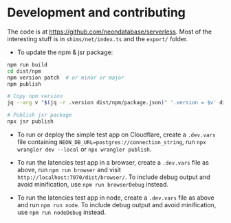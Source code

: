 # Development and contributing

The code is at https://github.com/neondatabase/serverless. Most of the interesting stuff is in `shims/net/index.ts` and the `export/` folder.

- To update the npm & jsr package:

```bash
npm run build
cd dist/npm
npm version patch  # or minor or major
npm publish

# Copy npm version
jq --arg v "$(jq -r .version dist/npm/package.json)" '.version = $v' dist/jsr/jsr.json > dist/jsr/jsr.json.tmp && mv dist/jsr/jsr.json.tmp dist/jsr/jsr.json

# Publish jsr package
npx jsr publish
```

- To run or deploy the simple test app on Cloudflare, create a `.dev.vars` file containing `NEON_DB_URL=postgres://connection_string`, run `npx wrangler dev --local` or `npx wrangler publish`.

- To run the latencies test app in a browser, create a `.dev.vars` file as above, run `npm run browser` and visit `http://localhost:7070/dist/browser/`. To include debug output and avoid minification, use `npm run browserDebug` instead.

- To run the latencies test app in node, create a `.dev.vars` file as above and run `npm run node`. To include debug output and avoid minification, use `npm run nodeDebug` instead.
